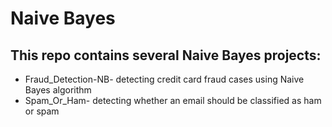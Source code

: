 # Naive Bayes

## This repo contains several Naive Bayes projects:
* Fraud_Detection-NB- detecting credit card fraud cases using Naive Bayes algorithm   
* Spam_Or_Ham- detecting whether an email should be classified as ham or spam  
 
